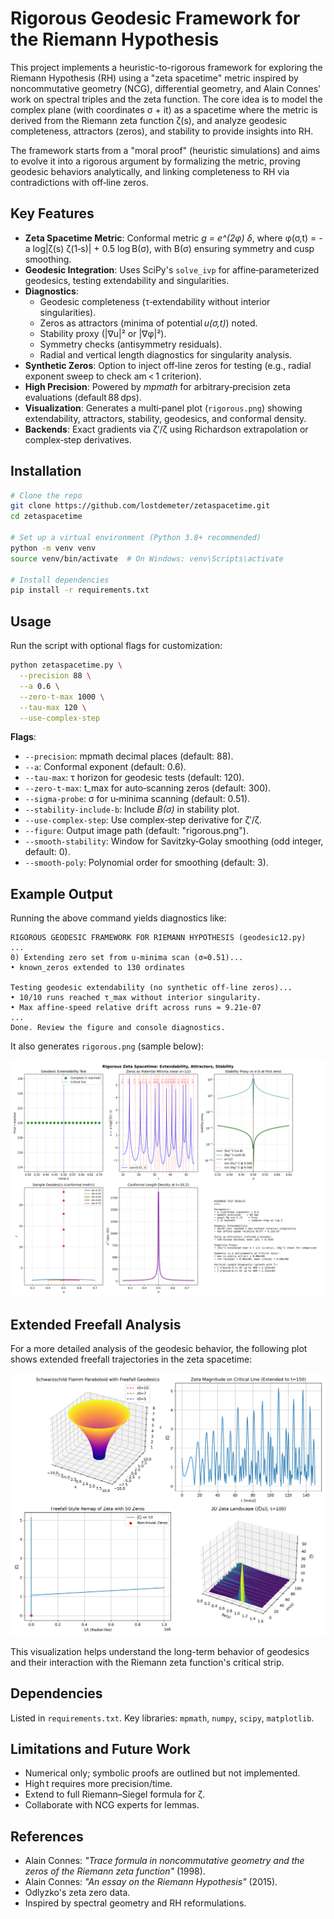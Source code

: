# Rigorous Geodesic Framework for the Riemann Hypothesis

This project implements a heuristic-to-rigorous framework for exploring the Riemann Hypothesis (RH) using a "zeta spacetime" metric inspired by noncommutative geometry (NCG), differential geometry, and Alain Connes' work on spectral triples and the zeta function. The core idea is to model the complex plane (with coordinates σ + it) as a spacetime where the metric is derived from the Riemann zeta function ζ(s), and analyze geodesic completeness, attractors (zeros), and stability to provide insights into RH.

The framework starts from a "moral proof" (heuristic simulations) and aims to evolve it into a rigorous argument by formalizing the metric, proving geodesic behaviors analytically, and linking completeness to RH via contradictions with off‑line zeros.

## Key Features

- **Zeta Spacetime Metric**: Conformal metric *g = e^(2φ) δ*, where φ(σ,t) = -a log|ζ(s) ζ(1‑s)| + 0.5 log B(σ), with B(σ) ensuring symmetry and cusp smoothing.
- **Geodesic Integration**: Uses SciPy's `solve_ivp` for affine‑parameterized geodesics, testing extendability and singularities.
- **Diagnostics**:
  - Geodesic completeness (τ‑extendability without interior singularities).
  - Zeros as attractors (minima of potential *u(σ,t)*) noted.
  - Stability proxy (|∇u|² or |∇φ|²).
  - Symmetry checks (antisymmetry residuals).
  - Radial and vertical length diagnostics for singularity analysis.
- **Synthetic Zeros**: Option to inject off‑line zeros for testing (e.g., radial exponent sweep to check am < 1 criterion).
- **High Precision**: Powered by *mpmath* for arbitrary‑precision zeta evaluations (default 88 dps).
- **Visualization**: Generates a multi‑panel plot (`rigorous.png`) showing extendability, attractors, stability, geodesics, and conformal density.
- **Backends**: Exact gradients via ζ′/ζ using Richardson extrapolation or complex‑step derivatives.


## Installation

```bash
# Clone the repo
git clone https://github.com/lostdemeter/zetaspacetime.git
cd zetaspacetime

# Set up a virtual environment (Python 3.8+ recommended)
python -m venv venv
source venv/bin/activate  # On Windows: venv\Scripts\activate

# Install dependencies
pip install -r requirements.txt
```

## Usage

Run the script with optional flags for customization:

```bash
python zetaspacetime.py \
  --precision 88 \
  --a 0.6 \
  --zero-t-max 1000 \
  --tau-max 120 \
  --use-complex-step
```

**Flags**:

- `--precision`: mpmath decimal places (default: 88).
- `--a`: Conformal exponent (default: 0.6).
- `--tau-max`: τ horizon for geodesic tests (default: 120).
- `--zero-t-max`: t_max for auto‑scanning zeros (default: 300).
- `--sigma-probe`: σ for u‑minima scanning (default: 0.51).
- `--stability-include-b`: Include *B(σ)* in stability plot.
- `--use-complex-step`: Use complex‑step derivative for ζ′/ζ.
- `--figure`: Output image path (default: "rigorous.png").
- `--smooth-stability`: Window for Savitzky‑Golay smoothing (odd integer, default: 0).
- `--smooth-poly`: Polynomial order for smoothing (default: 3).

## Example Output

Running the above command yields diagnostics like:

```
RIGOROUS GEODESIC FRAMEWORK FOR RIEMANN HYPOTHESIS (geodesic12.py)
...
0) Extending zero set from u‑minima scan (σ≈0.51)...
• known_zeros extended to 130 ordinates

Testing geodesic extendability (no synthetic off‑line zeros)...
• 10/10 runs reached τ_max without interior singularity.
• Max affine‑speed relative drift across runs ≈ 9.21e-07
...
Done. Review the figure and console diagnostics.
```

It also generates `rigorous.png` (sample below):

![Rigorous Zeta Spacetime Plot](rigorous.png)

## Extended Freefall Analysis

For a more detailed analysis of the geodesic behavior, the following plot shows extended freefall trajectories in the zeta spacetime:

![Extended Freefall Plots](extended_freefall_plots.png)

This visualization helps understand the long-term behavior of geodesics and their interaction with the Riemann zeta function's critical strip.

## Dependencies

Listed in `requirements.txt`. Key libraries: `mpmath`, `numpy`, `scipy`, `matplotlib`.

## Limitations and Future Work

- Numerical only; symbolic proofs are outlined but not implemented.
- High t requires more precision/time.
- Extend to full Riemann–Siegel formula for ζ.
- Collaborate with NCG experts for lemmas.

## References

- Alain Connes: *"Trace formula in noncommutative geometry and the zeros of the Riemann zeta function"* (1998).
- Alain Connes: *"An essay on the Riemann Hypothesis"* (2015).
- Odlyzko's zeta zero data.
- Inspired by spectral geometry and RH reformulations.
